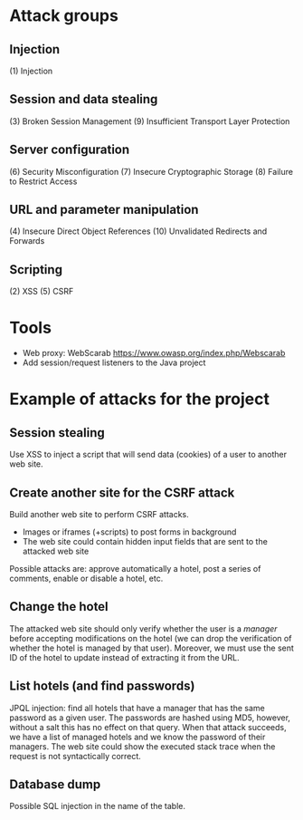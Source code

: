 Attack groups
=============

Injection
---------
(1) Injection

Session and data stealing
-------------------------
(3) Broken Session Management
(9) Insufficient Transport Layer Protection

Server configuration
--------------------
(6) Security Misconfiguration
(7) Insecure Cryptographic Storage
(8) Failure to Restrict Access

URL and parameter manipulation
------------------------------
(4) Insecure Direct Object References
(10) Unvalidated Redirects and Forwards

Scripting
---------
(2) XSS
(5) CSRF

Tools
=====

- Web proxy: WebScarab
  <https://www.owasp.org/index.php/Webscarab>
- Add session/request listeners to the Java project

Example of attacks for the project
==================================

Session stealing
----------------
Use XSS to inject a script that will send data (cookies) of a user to another
web site.

Create another site for the CSRF attack
---------------------------------------
Build another web site to perform CSRF attacks.

- Images or iframes (+scripts) to post forms in background
- The web site could contain hidden input fields that are sent to the attacked
  web site

Possible attacks are: approve automatically a hotel, post a series of
comments, enable or disable a hotel, etc.

Change the hotel
----------------
The attacked web site should only verify whether the user is a *manager*
before accepting modifications on the hotel (we can drop the verification of
whether the hotel is managed by that user). Moreover, we must use the sent ID
of the hotel to update instead of extracting it from the URL.

List hotels (and find passwords)
--------------------------------
JPQL injection: find all hotels that have a manager that has the same password
as a given user.
The passwords are hashed using MD5, however, without a salt this has no effect
on that query. When that attack succeeds, we have a list of managed hotels and
we know the password of their managers.
The web site could show the executed stack trace when the request is not
syntactically correct.

Database dump
-------------
Possible SQL injection in the name of the table.
